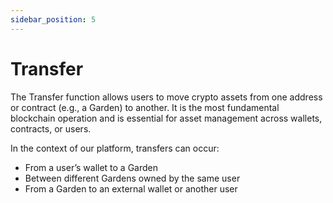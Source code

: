 ```yaml
---
sidebar_position: 5
---
```

# Transfer

The Transfer function allows users to move crypto assets from one address or contract (e.g., a Garden) to another. It is the most fundamental blockchain operation and is essential for asset management across wallets, contracts, or users.

In the context of our platform, transfers can occur:

- From a user’s wallet to a Garden
- Between different Gardens owned by the same user
- From a Garden to an external wallet or another user

